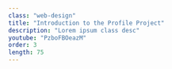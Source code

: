 ```yaml
---
class: "web-design"
title: "Introduction to the Profile Project"
description: "Lorem ipsum class desc"
youtube: "PzboFBOeazM"
order: 3
length: 75
---
```

